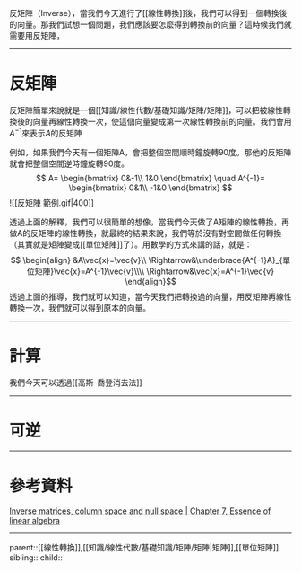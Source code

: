 反矩陣（Inverse），當我們今天進行了[[線性轉換]]後，我們可以得到一個轉換後的向量。那我們試想一個問題，我們應該要怎麼得到轉換前的向量？這時候我們就需要用反矩陣，
- - -
# 反矩陣
反矩陣簡單來說就是一個[[知識/線性代數/基礎知識/矩陣/矩陣]]，可以把被線性轉換後的向量再線性轉換一次，使這個向量變成第一次線性轉換前的向量。我們會用$A^{-1}$來表示$A$的反矩陣

例如，如果我們今天有一個矩陣A，會把整個空間順時鐘旋轉90度。那他的反矩陣就會把整個空間逆時鐘旋轉90度。
$$
A=
\begin{bmatrix}
0&-1\\
1&0
\end{bmatrix}
\quad
A^{-1}=
\begin{bmatrix}
0&1\\
-1&0
\end{bmatrix}
$$
![[反矩陣 範例.gif|400]]

透過上面的解釋，我們可以很簡單的想像，當我們今天做了A矩陣的線性轉換，再做A的反矩陣的線性轉換，就最終的結果來說，我們等於沒有對空間做任何轉換（其實就是矩陣變成[[單位矩陣]]了）。用數學的方式來講的話，就是：
$$
\begin{align}
&A\vec{x}=\vec{v}\\
\Rightarrow&\underbrace{A^{-1}A}_{單位矩陣}\vec{x}=A^{-1}\vec{v}\\\\
\Rightarrow&\vec{x}=A^{-1}\vec{v}
\end{align}$$
透過上面的推導，我們就可以知道，當今天我們把轉換過的向量，用反矩陣再線性轉換一次，我們就可以得到原本的向量。
- - -
# 計算
我們今天可以透過[[高斯-喬登消去法]]
- - -
# 可逆



- - -
# 參考資料
[Inverse matrices, column space and null space | Chapter 7, Essence of linear algebra](https://www.youtube.com/watch?v=uQhTuRlWMxw&list=PLZHQObOWTQDPD3MizzM2xVFitgF8hE_ab&index=8)
- - -
parent::[[線性轉換]],[[知識/線性代數/基礎知識/矩陣/矩陣|矩陣]],[[單位矩陣]]
sibling::
child::